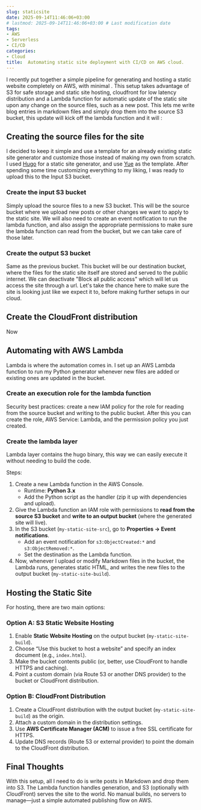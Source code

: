 ```yaml
---
slug: staticsite
date: 2025-09-14T11:46:06+03:00
# lastmod: 2025-09-14T11:46:06+03:00 # Last modification date
tags:
- AWS
- Serverless
- CI/CD
categories:
- Cloud
title:  Automating static site deployment with CI/CD on AWS cloud.
---
```


I recently put together a simple pipeline for generating and hosting a static website completely on AWS, with minimal . This setup takes advantage of S3 for safe storage and static site hosting, cloudfront for low latency distribution and a Lambda function for automatic update of the static site upon any change on the source files, such as a new post.
This lets me write blog entries in markdown files and simply drop them into the source S3 bucket, this update will kick off the lambda function and it will :

## Creating the source files for the site
I decided to keep it simple and use a template for an already existing static site generator and customize those instead of making my own from scratch. I used [Hugo](https://gohugo.io/) for a static site generator, and use [Yue](https://github.com/CyrusYip/hugo-theme-yue) as the template.
After spending some time customizing everything to my liking, I was ready to upload this to the Input S3 bucket.

### Create the input S3 bucket
Simply upload the source files to a new S3 bucket. This will be the source bucket where we upload new posts or other changes we want to apply to the static site.
We will also need to create an event notification to run the lambda function, and also assign the appropriate permissions to make sure the lambda function can read from the bucket, but we can take care of those later.

### Create the output S3 bucket
Same as the previous bucket. This bucket will be our destination bucket, where the files for the static site itself are stored and served to the public internet. We can deactivate "Block all public access" which will let us access the site through a url. Let's take the chance here to make sure the site is looking just like we expect it to, before making further setups in our cloud.

## Create the CloudFront distribution
Now 

## Automating with AWS Lambda
Lambda is where the automation comes in. I set up an AWS Lambda function to run my Python generator whenever new files are added or existing ones are updated in the bucket.

### Create an execution role for the lambda function
Security best practices: create a new IAM policy for the role for reading from the source bucket and writing to the public bucket.
After this you can create the role, AWS Service: Lambda, and the permission policy you just created.

### Create the lambda layer
Lambda layer contains the hugo binary, this way we can easily execute it without needing to build the code.

Steps:
1. Create a new Lambda function in the AWS Console.  
   - Runtime: **Python 3.x**  
   - Add the Python script as the handler (zip it up with dependencies and upload).  
2. Give the Lambda function an IAM role with permissions to **read from the source S3 bucket** and **write to an output bucket** (where the generated site will live).  
3. In the S3 bucket (`my-static-site-src`), go to **Properties → Event notifications**.  
   - Add an event notification for `s3:ObjectCreated:*` and `s3:ObjectRemoved:*`.  
   - Set the destination as the Lambda function.  
4. Now, whenever I upload or modify Markdown files in the bucket, the Lambda runs, generates static HTML, and writes the new files to the output bucket (`my-static-site-build`).

## Hosting the Static Site
For hosting, there are two main options:

### Option A: S3 Static Website Hosting
1. Enable **Static Website Hosting** on the output bucket (`my-static-site-build`).  
2. Choose “Use this bucket to host a website” and specify an index document (e.g., `index.html`).  
3. Make the bucket contents public (or, better, use CloudFront to handle HTTPS and caching).  
4. Point a custom domain (via Route 53 or another DNS provider) to the bucket or CloudFront distribution.

### Option B: CloudFront Distribution
1. Create a CloudFront distribution with the output bucket (`my-static-site-build`) as the origin.  
2. Attach a custom domain in the distribution settings.  
3. Use **AWS Certificate Manager (ACM)** to issue a free SSL certificate for HTTPS.  
4. Update DNS records (Route 53 or external provider) to point the domain to the CloudFront distribution.

## Final Thoughts
With this setup, all I need to do is write posts in Markdown and drop them into S3. The Lambda function handles generation, and S3 (optionally with CloudFront) serves the site to the world. No manual builds, no servers to manage—just a simple automated publishing flow on AWS.

